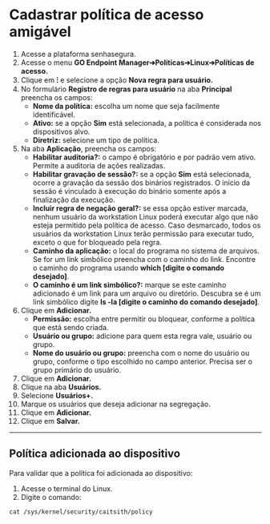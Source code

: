 # Cadastrar política de acesso amigável

1. Acesse a plataforma senhasegura.
2. Acesse o menu **GO Endpoint Manager➔Políticas➔Linux➔Políticas de acesso.**
3. Clique em **⁝** e selecione a opção **Nova regra para usuário.**
4. No formulário **Registro de regras para usuário** na aba **Principal** preencha os campos:
    * **Nome da política:** escolha um nome que seja facilmente identificável.
    * **Ativo:** se a opção **Sim** está selecionada, a política é considerada nos dispositivos alvo.
    * **Diretriz:** selecione um tipo de política. 
5. Na aba **Aplicação**, preencha os campos:
    * **Habilitar auditoria?:** o campo é obrigatório e por padrão vem ativo. Permite a auditoria de ações realizadas.
    * **Habilitar gravação de sessão?:** se a opção **Sim** está selecionada, ocorre a gravação da sessão dos binários registrados. O início da sessão é vinculado à execução do binário somente após a finalização da execução.
    * **Incluir regra de negação geral?:** se essa opção estiver marcada, nenhum usuário da workstation Linux poderá executar algo que não esteja permitido pela política de acesso. Caso desmarcado, todos os usuários da workstation Linux terão permissão para executar tudo, exceto o que for bloqueado pela regra.
    * **Caminho da aplicação:** o local do programa no sistema de arquivos. Se for um link simbólico preencha com o caminho do link. Encontre o caminho do programa usando **which [digite o comando desejado]**.
    * **O caminho é um link simbólico?:** marque se este caminho adicionado é um link para um arquivo ou diretório. Descubra se é um link simbólico digite **ls -la [digite o caminho do comando desejado]**.
6. Clique em **Adicionar.**
    * **Permissão:** escolha entre permitir ou bloquear, conforme a política que está sendo criada.
    * **Usuário ou grupo:** adicione para quem esta regra vale, usuário ou grupo.
    * **Nome do usuário ou grupo:** preencha com o nome do usuário ou grupo, conforme o tipo escolhido no campo anterior. Precisa ser o grupo primário do usuário.
7. Clique em **Adicionar.**
8. Clique na aba **Usuários.**
9. Selecione **Usuários+.**
10. Marque os usuários que deseja adicionar na segregação.
11. Clique em **Adicionar.**
12. Clique em **Salvar.**

* * *
## Política adicionada ao dispositivo
Para validar que a política foi adicionada ao dispositivo:

1. Acesse o terminal do Linux.
2. Digite o comando:

```shell
cat /sys/kernel/security/caitsith/policy
```